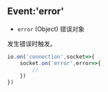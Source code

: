 ## Event:'error'

- `error` (Object) 错误对象

发生错误时触发。

```js
io.on('connection',socket=>{
    socket.on('error',error=>{
        //
    })
})

```